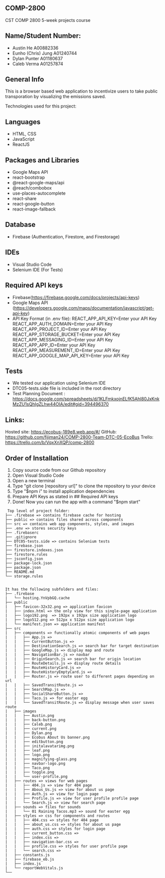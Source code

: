 ## COMP-2800
CST COMP 2800 5-week projects course

## Name/Student Number:
* Austin He A00882336
* Eunho (Chris) Jung A01240744
* Dylan Punter A01180637
* Caleb Verma A01257874

## General Info
This is a browser based web application to incentivize users to take public transporation by visualizing the emissions saved.

Technologies used for this project:
## Languages
* HTML, CSS
* JavaScript
* ReactJS

## Packages and Libraries
* Google Maps API
* react-bootstrap
* @react-google-maps/api
* @reach/combobox
* use-places-autocomplete
* react-share
* react-google-button
* react-image-fallback

## Database
* Firebase (Authentication, Firestore, and Firestorage)

## IDEs
* Visual Studio Code
* Selenium IDE (For Tests)

## Required API keys 
* Firebase(https://firebase.google.com/docs/projects/api-keys)
* Google Maps API 
  (https://developers.google.com/maps/documentation/javascript/get-api-key)
* API Key Format (in .env file):
    REACT_APP_API_KEY=Enter your API Key
    REACT_APP_AUTH_DOMAIN=Enter your API Key
    REACT_APP_PROJECT_ID=Enter your API Key
    REACT_APP_STORAGE_BUCKET=Enter your API Key
    REACT_APP_MESSAGING_ID=Enter your API Key
    REACT_APP_APP_ID=Enter your API Key
    REACT_APP_MEASUREMENT_ID=Enter your API Key
    REACT_APP_GOOGLE_MAP_API_KEY=Enter your API Key

## Tests
* We tested our application using Selenium IDE
* DTC05-tests.side file is included in the root directory
* Test Planning Document : 
  https://docs.google.com/spreadsheets/d/1KLFmkxojnELfK5Ahl80JxKnkMzZU1sQhIgZLhw44OIA/edit#gid=394496370

## Links:
Hosted site: https://ecobus-189e8.web.app/#/
GitHub: https://github.com/fijiman24/COMP-2800-Team-DTC-05-EcoBus
Trello: https://trello.com/b/VqxXnXQP/comp-2800

## Order of Installation
1. Copy source code from our Github repository
2. Open Visual Studio Code
3. Open a new terminal
4. Type "git clone [repository url]" to clone the repository to your device
5. Type "$npm i" to install application dependencies
6. Prepare API Keys as stated in ## Required API keys
7. Done! Now you can run the app with a command "$npm start"

```
 Top level of project folder: 
├── .firebase => contains firebase cache for hosting
├── public => contains files shared across components
├── src => contains web app components, styles, and images
├── .env => stores security keys
├── .firebaserc
├── .gitignore
├── DTC05-tests.side => contains Selenium tests
├── firebase.json
├── firestore.indexes.json
├── firestore.rules
├── jsconfig.json
├── package-lock.json
├── package.json
├── README.md
└── storage.rules


It has the following subfolders and files:
├── .firebase
|   └── hosting.YnVpbGQ.cache
├── public
|   ├── favicon-32x32.png => application favicon
|   ├── index.html => the only view for this single-page application
|   ├── logo192.png  => 192px x 192px size application logo
|   ├── logo512.png => 512px x 512px size application logo
|   └── manifest.json => application manifest 
├── src
|   ├── components => functionally atomic components of web pages
|   |   ├── App.js =>
|   |   ├── CurrentButton.js => 
|   |   ├── DestinationSearch.js => search bar for target destination
|   |   ├── GoogleMap.js => display map and route
|   |   ├── NavigationBar.js => navbar
|   |   ├── OriginSearch.js => search bar for origin location
|   |   ├── RouteDetails.js => display route details
|   |   ├── RouteHistoryCard.js =>
|   |   ├── RouteHistoryEmptyCard.js =>
|   |   ├── Router.js => route user to different pages depending on url
|   |   ├── SavedTransitRoute.js => 
|   |   ├── SearchMap.js => 
|   |   ├── SocialShareButton.js =>
|   |   ├── Taco.js => for easter egg
|   |   └── SavedTransitRoute.js => display message when user saves route
|   ├── images
|   |   ├── Austin.png
|   |   ├── back-button.png
|   |   ├── Caleb.png
|   |   ├── current.png
|   |   ├── Dylan.png
|   |   ├── Ecobus About Us banner.png
|   |   ├── editbutton.png
|   |   ├── initalavatarimg.png
|   |   ├── leaf.png
|   |   ├── logo.png
|   |   ├── magnifying-glass.png
|   |   ├── navbar-logo.png
|   |   ├── Taco.png
|   |   ├── toggle.png
|   |   └── user-profile.png
|   ├── routes => views for web pages
|   |   ├── 404.js => view for 404 page
|   |   ├── Abous_Us.js => view for about us page
|   |   ├── Auth.js => view for login page 
|   |   ├── Profile.js => view for user profile profile page
|   |   └── Search.js => view for search page
|   ├── sounds => files for sounds 
|   |   └── 01 Raining Tacos.mp3 => sound for easter egg
|   ├── styles => css for components and routes
|   |   ├── 404.css => styles for 404 page
|   |   ├── about_us.css => styles for about us page
|   |   ├── auth.css => styles for login page
|   |   ├── current_button.css =>
|   |   ├── index.css =>
|   |   ├── navigation-bar.css =>
|   |   ├── profile.css => styles for user profile page
|   |   └── search.css =>
|   ├── constants.js
|   ├── firebase_eb.js
|   ├── index.js
|   └── reportWebVitals.js
└── 
```